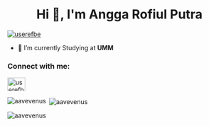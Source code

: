 <h1 align="center">Hi 👋, I'm Angga Rofiul Putra</h1>
<p align="left"> <a href="https://twitter.com/userefbe" target="blank"><img src="https://img.shields.io/twitter/follow/userefbe?logo=twitter&style=for-the-badge" alt="userefbe" /></a> </p>

- 🔭 I’m currently Studying at **UMM**

<h3 align="left">Connect with me:</h3>
<p align="left">
<a href="https://twitter.com/userefbe" target="blank"><img align="center" src="https://raw.githubusercontent.com/rahuldkjain/github-profile-readme-generator/master/src/images/icons/Social/twitter.svg" alt="userefbe" height="30" width="40" /></a>
</p>

<p><img align="left" src="https://github-readme-stats.vercel.app/api/top-langs?username=aavevenus&show_icons=true&locale=en&layout=compact" alt="aavevenus" /></p>

<p>&nbsp;<img align="center" src="https://github-readme-stats.vercel.app/api?username=aavevenus&show_icons=true&theme=dark" alt="aavevenus" /></p>

<p><img align="center" src="https://github-readme-streak-stats.herokuapp.com/?user=aavevenus&" alt="aavevenus" /></p>

